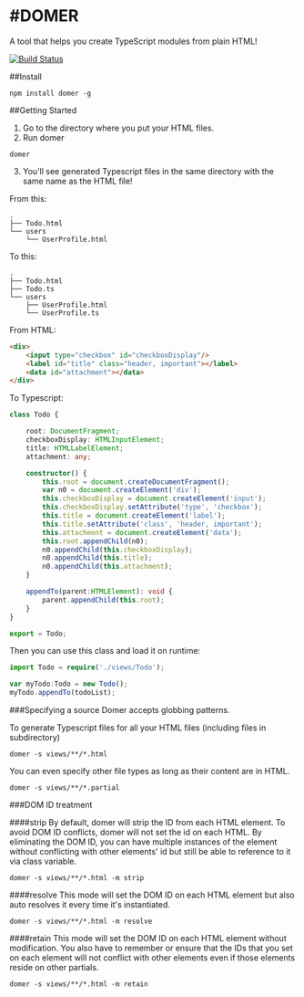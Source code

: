 #DOMER
========

A tool that helps you create TypeScript modules from plain HTML!

[![Build Status](https://travis-ci.org/staticfunction/domer.svg?branch=master)](https://travis-ci.org/staticfunction/domer)

##Install
```shell
npm install domer -g
```

##Getting Started
1. Go to the directory where you put your HTML files.
2. Run domer
```shell
domer
```
3. You'll see generated Typescript files in the same directory with the same name as the HTML file!

From this:
```shell
.
├── Todo.html
└── users
    └── UserProfile.html
```
To this:
```shell
.
├── Todo.html
├── Todo.ts
└── users
    ├── UserProfile.html
    └── UserProfile.ts
```
From HTML:
```html
<div>
    <input type="checkbox" id="checkboxDisplay"/>
    <label id="title" class="header, important"></label>
    <data id="attachment"></data>
</div>
```

To Typescript:

```ts
class Todo {

    root: DocumentFragment;
    checkboxDisplay: HTMLInputElement;
    title: HTMLLabelElement;
    attachment: any;

    constructor() {
        this.root = document.createDocumentFragment();
        var n0 = document.createElement('div');
        this.checkboxDisplay = document.createElement('input');
        this.checkboxDisplay.setAttribute('type', 'checkbox');
        this.title = document.createElement('label');
        this.title.setAttribute('class', 'header, important');
        this.attachment = document.createElement('data');
        this.root.appendChild(n0);
        n0.appendChild(this.checkboxDisplay);
        n0.appendChild(this.title);
        n0.appendChild(this.attachment);
    }

    appendTo(parent:HTMLElement): void {
        parent.appendChild(this.root);
    }
}

export = Todo;
```

Then you can use this class and load it on runtime:

```ts
import Todo = require('./views/Todo');

var myTodo:Todo = new Todo();
myTodo.appendTo(todoList);

```

###Specifying a source
Domer accepts globbing patterns.

To generate Typescript files for all your HTML files (including files in subdirectory)

```shell
domer -s views/**/*.html
```

You can even specify other file types as long as their content are in HTML.

```shell
domer -s views/**/*.partial
```

###DOM ID treatment

####strip
By default, domer will strip the ID from each HTML element. To avoid DOM ID conflicts, domer will not set the id on each
HTML. By eliminating the DOM ID, you can have multiple instances of the element without conflicting with other elements' id but
still be able to reference to it via class variable.
```shell
domer -s views/**/*.html -m strip
```

####resolve
This mode will set the DOM ID on each HTML element but also auto resolves it every time it's instantiated.
```shell
domer -s views/**/*.html -m resolve
```

####retain
This mode will set the DOM ID on each HTML element without modification. You also have to remember or ensure that the IDs
that you set on each element will not conflict with other elements even if those elements reside on other partials.
```shell
domer -s views/**/*.html -m retain
```